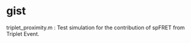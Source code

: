 gist
====
triplet_proximity.m : Test simulation for the contribution of spFRET from Triplet Event.


